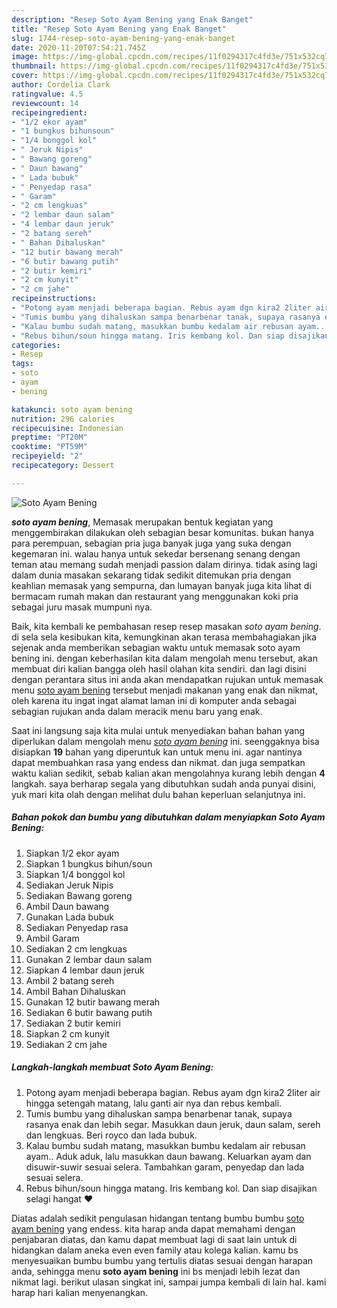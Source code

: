 ```yaml
---
description: "Resep Soto Ayam Bening yang Enak Banget"
title: "Resep Soto Ayam Bening yang Enak Banget"
slug: 1744-resep-soto-ayam-bening-yang-enak-banget
date: 2020-11-20T07:54:21.745Z
image: https://img-global.cpcdn.com/recipes/11f0294317c4fd3e/751x532cq70/soto-ayam-bening-foto-resep-utama.jpg
thumbnail: https://img-global.cpcdn.com/recipes/11f0294317c4fd3e/751x532cq70/soto-ayam-bening-foto-resep-utama.jpg
cover: https://img-global.cpcdn.com/recipes/11f0294317c4fd3e/751x532cq70/soto-ayam-bening-foto-resep-utama.jpg
author: Cordelia Clark
ratingvalue: 4.5
reviewcount: 14
recipeingredient:
- "1/2 ekor ayam"
- "1 bungkus bihunsoun"
- "1/4 bonggol kol"
- " Jeruk Nipis"
- " Bawang goreng"
- " Daun bawang"
- " Lada bubuk"
- " Penyedap rasa"
- " Garam"
- "2 cm lengkuas"
- "2 lembar daun salam"
- "4 lembar daun jeruk"
- "2 batang sereh"
- " Bahan Dihaluskan"
- "12 butir bawang merah"
- "6 butir bawang putih"
- "2 butir kemiri"
- "2 cm kunyit"
- "2 cm jahe"
recipeinstructions:
- "Potong ayam menjadi beberapa bagian. Rebus ayam dgn kira2 2liter air hingga setengah matang, lalu ganti air nya dan rebus kembali."
- "Tumis bumbu yang dihaluskan sampa benarbenar tanak, supaya rasanya enak dan lebih segar. Masukkan daun jeruk, daun salam, sereh dan lengkuas. Beri royco dan lada bubuk."
- "Kalau bumbu sudah matang, masukkan bumbu kedalam air rebusan ayam.. Aduk aduk, lalu masukkan daun bawang. Keluarkan ayam dan disuwir-suwir sesuai selera. Tambahkan garam, penyedap dan lada sesuai selera."
- "Rebus bihun/soun hingga matang. Iris kembang kol. Dan siap disajikan selagi hangat ❤️"
categories:
- Resep
tags:
- soto
- ayam
- bening

katakunci: soto ayam bening 
nutrition: 296 calories
recipecuisine: Indonesian
preptime: "PT20M"
cooktime: "PT59M"
recipeyield: "2"
recipecategory: Dessert

---
```



![Soto Ayam Bening](https://img-global.cpcdn.com/recipes/11f0294317c4fd3e/751x532cq70/soto-ayam-bening-foto-resep-utama.jpg)

<b><i>soto ayam bening</i></b>, Memasak merupakan bentuk kegiatan yang menggembirakan dilakukan oleh sebagian besar komunitas. bukan hanya para perempuan, sebagian pria juga banyak juga yang suka dengan kegemaran ini. walau hanya untuk sekedar bersenang senang dengan teman atau memang sudah menjadi passion dalam dirinya. tidak asing lagi dalam dunia masakan sekarang tidak sedikit ditemukan pria dengan keahlian memasak yang sempurna, dan lumayan banyak juga kita lihat di bermacam rumah makan dan restaurant yang menggunakan koki pria sebagai juru masak mumpuni nya.



Baik, kita kembali ke pembahasan resep resep masakan <i>soto ayam bening</i>. di sela sela kesibukan kita, kemungkinan akan terasa membahagiakan jika sejenak anda memberikan sebagian waktu untuk memasak soto ayam bening ini. dengan keberhasilan kita dalam mengolah menu tersebut, akan membuat diri kalian bangga oleh hasil olahan kita sendiri. dan lagi disini dengan perantara situs ini anda akan mendapatkan rujukan untuk memasak menu <u>soto ayam bening</u> tersebut menjadi makanan yang enak dan nikmat, oleh karena itu ingat ingat alamat laman ini di komputer anda sebagai sebagian rujukan anda dalam meracik menu baru yang enak.


Saat ini langsung saja kita mulai untuk menyediakan bahan bahan yang diperlukan dalam mengolah menu <u><i>soto ayam bening</i></u> ini. seenggaknya bisa disiapkan <b>19</b> bahan yang diperuntuk kan untuk menu ini. agar nantinya dapat membuahkan rasa yang endess dan nikmat. dan juga sempatkan waktu kalian sedikit, sebab kalian akan mengolahnya kurang lebih dengan <b>4</b> langkah. saya berharap segala yang dibutuhkan sudah anda punyai disini, yuk mari kita olah dengan melihat dulu bahan keperluan selanjutnya ini.

<!--inarticleads1-->

##### Bahan pokok dan bumbu yang dibutuhkan dalam menyiapkan Soto Ayam Bening:

1. Siapkan 1/2 ekor ayam
1. Siapkan 1 bungkus bihun/soun
1. Siapkan 1/4 bonggol kol
1. Sediakan  Jeruk Nipis
1. Sediakan  Bawang goreng
1. Ambil  Daun bawang
1. Gunakan  Lada bubuk
1. Sediakan  Penyedap rasa
1. Ambil  Garam
1. Sediakan 2 cm lengkuas
1. Gunakan 2 lembar daun salam
1. Siapkan 4 lembar daun jeruk
1. Ambil 2 batang sereh
1. Ambil  Bahan Dihaluskan
1. Gunakan 12 butir bawang merah
1. Sediakan 6 butir bawang putih
1. Sediakan 2 butir kemiri
1. Siapkan 2 cm kunyit
1. Sediakan 2 cm jahe




<!--inarticleads2-->

##### Langkah-langkah membuat Soto Ayam Bening:

1. Potong ayam menjadi beberapa bagian. Rebus ayam dgn kira2 2liter air hingga setengah matang, lalu ganti air nya dan rebus kembali.
1. Tumis bumbu yang dihaluskan sampa benarbenar tanak, supaya rasanya enak dan lebih segar. Masukkan daun jeruk, daun salam, sereh dan lengkuas. Beri royco dan lada bubuk.
1. Kalau bumbu sudah matang, masukkan bumbu kedalam air rebusan ayam.. Aduk aduk, lalu masukkan daun bawang. Keluarkan ayam dan disuwir-suwir sesuai selera. Tambahkan garam, penyedap dan lada sesuai selera.
1. Rebus bihun/soun hingga matang. Iris kembang kol. Dan siap disajikan selagi hangat ❤️




Diatas adalah sedikit pengulasan hidangan tentang bumbu bumbu <u>soto ayam bening</u> yang endess. kita harap anda dapat memahami dengan penjabaran diatas, dan kamu dapat membuat lagi di saat lain untuk di hidangkan dalam aneka even even family atau kolega kalian. kamu bs menyesuaikan bumbu bumbu yang tertulis diatas sesuai dengan harapan anda, sehingga menu <b>soto ayam bening</b> ini bs menjadi lebih lezat dan nikmat lagi. berikut ulasan singkat ini, sampai jumpa kembali di lain hal. kami harap hari kalian menyenangkan.
